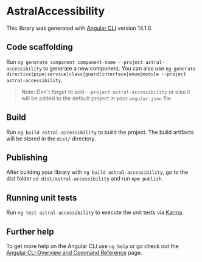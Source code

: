# AstralAccessibility

This library was generated with [Angular CLI](https://github.com/angular/angular-cli) version 14.1.0.

## Code scaffolding

Run `ng generate component component-name --project astral-accessibility` to generate a new component. You can also use `ng generate directive|pipe|service|class|guard|interface|enum|module --project astral-accessibility`.
> Note: Don't forget to add `--project astral-accessibility` or else it will be added to the default project in your `angular.json` file. 

## Build

Run `ng build astral-accessibility` to build the project. The build artifacts will be stored in the `dist/` directory.

## Publishing

After building your library with `ng build astral-accessibility`, go to the dist folder `cd dist/astral-accessibility` and run `npm publish`.

## Running unit tests

Run `ng test astral-accessibility` to execute the unit tests via [Karma](https://karma-runner.github.io).

## Further help

To get more help on the Angular CLI use `ng help` or go check out the [Angular CLI Overview and Command Reference](https://angular.io/cli) page.
